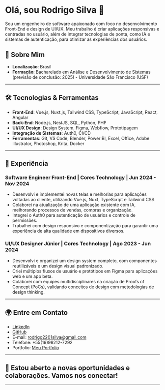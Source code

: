 # Olá, sou Rodrigo Silva 👋

Sou um engenheiro de software apaixonado com foco no desenvolvimento Front-End e design de UI/UX. Meu trabalho é criar aplicações responsivas e centradas no usuário, além de integrar tecnologias de ponta, como IA e sistemas de autenticação, para otimizar as experiências dos usuários.

## 🚀 Sobre Mim

- **Localização**: Brasil
- **Formação**: Bacharelado em Análise e Desenvolvimento de Sistemas (previsão de conclusão: 2025) - Universidade São Francisco (USF)

---

## 🛠 Tecnologias & Ferramentas

- **Front-End**: Vue.js, Nuxt.js, Tailwind CSS, TypeScript, JavaScript, React, Angular
- **Back-End**: Node.js, NestJS, SQL, Python, PHP
- **UI/UX Design**: Design System, Figma, Webflow, Prototipagem
- **Integração de Sistemas**: Auth0, CI/CD
- **Ferramentas**: Git, VS Code, Blender, Power BI, Excel, Office, Adobe Illustrator, Photoshop, Krita, Docker

---

## 🚀 Experiência

### **Software Engineer Front-End** | Cores Technology | Jun 2024 - Nov 2024
- Desenvolvi e implementei novas telas e melhorias para aplicações voltadas ao cliente, utilizando Vue.js, Nuxt, TypeScript e Tailwind CSS.
- Colaborei na atualização de uma aplicação existente com IA, melhorando processos de vendas, compras e organização.
- Integrei o Auth0 para autenticação de usuários e controle de permissões.
- Trabalhei com design responsivo e componentização para garantir uma experiência de alta qualidade em dispositivos diversos.

### **UI/UX Designer Júnior** | Cores Technology | Ago 2023 - Jun 2024
- Desenvolvi e organizei um design system completo, com componentes reutilizáveis e um design visual padronizado.
- Criei múltiplos fluxos de usuário e protótipos em Figma para aplicações web e um app beta.
- Colaborei com equipes multidisciplinares na criação de Proofs of Concept (PoCs), validando conceitos de design com metodologias de design thinking.

---

## 🌍 Entre em Contato
- [LinkedIn](https://www.linkedin.com/in/rodrigo-silva736267160/)
- [GitHub](https://github.com/dygozzz)
- E-mail: rodrigo2201silva@gmail.com
- Telefone: +55(19)98212-7292
- Portfolio: [Meu Portfolio](https://rodrigos-stunning-site-3b7953.webflow.io/)

---

## 🎯 Estou aberto a novas oportunidades e colaborações. Vamos nos conectar!

---
